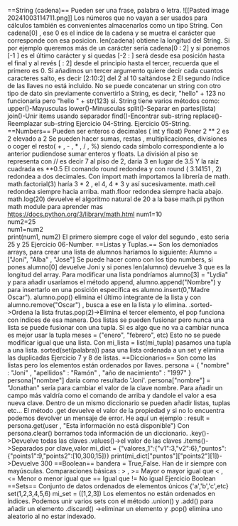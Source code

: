 ==String (cadena)==
	Pueden ser una frase, palabra o letra.
	![[Pasted image 20241003114711.png]]
	Los números que no vayan a ser usados para cálculos también es convenientes almacenarlos como un tipo String.
	Con cadena[0] , ese 0 es el indice de la cadena y se muetra el carácter que corresponde con esa posicion.
	len(cadena) obtiene la longitud del String.
	Si por ejemplo queremos más de un carácter sería cadena[0 : 2] y si ponemos [-1 ] es el último carácter y si quedas [-2 : ] será desde esa posición hasta el final y al revés [ : 2] desde el principio hasta el tercer, recuerda que el primero es 0.
	Si añadimos un tercer argumento quiere decir cada cuantos caracteres salto, es decir [2:10:2] del 2 al 10 saltándose 2
	El segundo índice de las llaves no está incluido.
	No se puede concatenar un string con otro tipo de dato sin previamente convertirlo a String, es decir,
	"hello" + 123 no funcionaria pero "hello " + str(123) si.
	String tiene varios métodos como:
	upper()-Mayusculas
	lower()-Minusculas
	split()-Separar en partes(lista)
	join()-Unir items usando separador
	find()-Encontrar sub-string
	replace()-Reemplazar sub-string
	Ejercicio 04-String.
	Ejercicio 05-String.
==Numbers==
	Pueden ser enteros o decimales ( int y float)
	Poner 2 ** 2 es 2 elevado a 2
	Se pueden hacer sumas, restas , multiplicaciones, divisiones o coger el resto( + , - , * , / , %) siendo cada símbolo correspondiente a lo anterior pudiendose sumar enteros y floats.
	La división al piso se representa con // es decir 7 al piso de 2, daria 3 en lugar de 3.5
	Y la raiz cuadrada es **0.5
	El comando round redondea y con round ( 3.14151 , 2) redondea a dos decimales.
	Con import math importamos la librería de math.
	math.factorial(3) haría 3 * 2 , el 4, 4 * 3 y así sucesivamente.
	math.ceil redondea siempre hacia arriba.
	math.floor redondea siempre hacia abajo.
	math.log(20) devuelve el algoritmo natural de 20 a la base
	math.pi
	python math module para aprender mas
	https://docs.python.org/3/library/math.html
	num1=10  
	num2=25  
	num1=num2  
	print(num1, num2)
	El primero siempre coge el valor del segundo , esto seria 25 y 25
	Ejercicio 06-Number.
==Listas y Tuplas.==
	Son los demoniados arrays, para crear una lista de alumnos haríamos  lo siguiente:
	Alumno = ["Joni", "Alba" , "Jose"]
	Se puede hacer como con los tipo numbers, si pones alumno[0] devuelve Joni y si pones len(alumno) devuelve 3 que es la longitud del array.
	Para modificar una lista pondríamos alumno[3] = "Lydia" y para añadir usaríamos el método append, alumno.append("Nombre") y para insertarlo en una posición específica es alumno.insert(0,"Madre Oscar").
	alumno.pop() elimina el último integrante de la lista y con alumno.remove("Oscar") , busca a ese en la lista y lo elimina.
	.sorted->Ordena la lista
	frutas.pop(2)->Elimina el tercer elemento, el pop funciona con indices de esa manera.
	Dos listas se pueden fusionar pero nunca una lista se puede fusionar con una tupla.
	Si es algo que no va a cambiar nunca es mejor usar la tupla meses = ("enero", "febrero", etc)
	Esto no se puede modificar igual que una lista.
	Con mi_lista = list(mi_tupla) pasamos una tupla a una lista.
	 sorted(set(palabra)) pasa una lista ordenada a un set y elimina las duplicadas
	Ejercicio 7 y 8 de listas.
==Diccionarios==
	Son como las listas pero los elementos están ordenados por llaves.
	persona = { "nombre" : "Joni" , "apellidos" : "Ramón" , "año de nacimiento" : "1997" }
	persona["nombre"] daria como resultado 'Joni'.
	persona["nombre"] = "Jonathan" sería para cambiar el valor de la clave nombre.
	Para añadir un campo más valdría como el comando de arriba y dandole el valor a esa nueva clave.
	Dentro de un mismo diccionario se pueden añadir listas, tuplas etc...
	El método .get devuelve el valor de la propiedad y si no lo encuentra podemos devolver un mensaje de error. He aquí un ejemplo : result = persona.get(user , "Esta información no está disponible")
	Con persona.clear() borramos toda información de un diccionario.
	.key()->Devuelve todas las claves
	.values()->el valor de las claves
	.items()->Separados por clave,valor
	mi_dict = {"valores_1":{"v1":3,"v2":6},"puntos":{"points1":9,"points2":[10,300,15]}}
	print(mi_dict["puntos"]["points2"][1])->Devuelve 300
==Boolean==
	bandera = True,False. Han de ir siempre con mayúsculas.
	Comparaciones básicas :
		> , >= Mayor o mayor igual que
		< , <= Menor o menor igual que
		== Igual que
		!= No igual
	Ejercicio Boolean
==Sets==
	Conjunto de datos ordenados de elementos únicos {'a','b','c',etc}
	set(1,2,3,4,5,6)
	mi_set = ([1,2,3])
	Los elementos no están ordenados en índices.
	Podemos unir varios sets con el método .union() y .add() para añadir un elemento
	.discard() ->eliminar un elemento  y .pop() elimina uno aleatorio al no estar indexado.
	